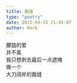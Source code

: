 ```yaml
---  
title: 裁缝  
type: "poetry"  
date: 2015-04-15 21:45:07  
author: Herb  
---  
```

朦胧的爱  
并不美  
我只想剥去最后一点遮掩  
做一个  
大刀阔斧的裁缝